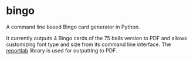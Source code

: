 # bingo
A command line based Bingo card generator in Python.

It currently outputs 4 Bingo cards of the 75 balls version to PDF and allows customizing font type and size from its command line interface. The [reportlab](http://www.reportlab.com/opensource/) library is used for outputting to PDF.

